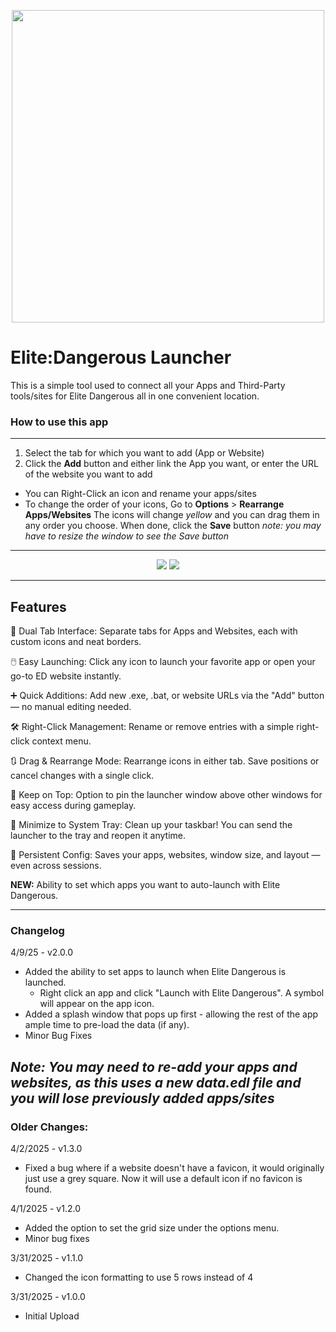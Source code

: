 <p align="center">
<img src="https://i.imgur.com/kki4bHV.png" width="500"/>
</p>

# Elite:Dangerous Launcher

This is a simple tool used to connect all your Apps and Third-Party tools/sites for Elite Dangerous all in one convenient location.

### How to use this app
---
1. Select the tab for which you want to add (App or Website)
2. Click the **Add** button and either link the App you want, or enter the URL of the website you want to add
- You can Right-Click an icon and rename your apps/sites
- To change the order of your icons, Go to **Options** > **Rearrange Apps/Websites**
    The icons will change *yellow* and you can drag them in any order you choose.
    When done, click the **Save** button
    *note: you may have to resize the window to see the Save button*

---
<p align="center">
<img src="https://i.imgur.com/MNyqMGX.png">
<img src="https://i.imgur.com/Ezj7g5t.png">
</p>

---

## Features
🔹 Dual Tab Interface:
Separate tabs for Apps and Websites, each with custom icons and neat borders.

🖱️ Easy Launching:
Click any icon to launch your favorite app or open your go-to ED website instantly.

➕ Quick Additions:
Add new .exe, .bat, or website URLs via the "Add" button — no manual editing needed.

🛠️ Right-Click Management:
Rename or remove entries with a simple right-click context menu.

🔃 Drag & Rearrange Mode:
Rearrange icons in either tab. Save positions or cancel changes with a single click.

📌 Keep on Top:
Option to pin the launcher window above other windows for easy access during gameplay.

🧳 Minimize to System Tray:
Clean up your taskbar! You can send the launcher to the tray and reopen it anytime.

💾 Persistent Config:
Saves your apps, websites, window size, and layout — even across sessions.

**NEW:** Ability to set which apps you want to auto-launch with Elite Dangerous.

---
### Changelog
4/9/25 - v2.0.0
- Added the ability to set apps to launch when Elite Dangerous is launched.
     - Right click an app and click "Launch with Elite Dangerous". A symbol will appear on the app icon.
- Added a splash window that pops up first - allowing the rest of the app ample time to pre-load the data (if any).
- Minor Bug Fixes

_Note: You may need to re-add your apps and websites, as this uses a new data.edl file and you will lose previously added apps/sites_
---
### Older Changes:
4/2/2025 - v1.3.0
- Fixed a bug where if a website doesn't have a favicon, it would originally just use a grey square. Now it will use a default icon if no favicon is found.

4/1/2025 - v1.2.0
- Added the option to set the grid size under the options menu.
- Minor bug fixes

3/31/2025 - v1.1.0
- Changed the icon formatting to use 5 rows instead of 4

3/31/2025 - v1.0.0
- Initial Upload
